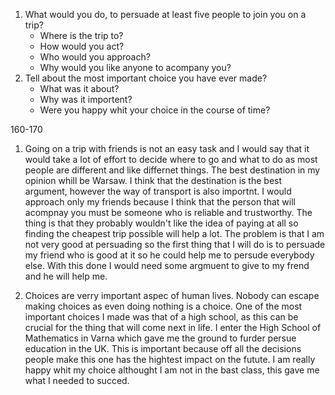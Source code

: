 1. What would you do, to persuade at least five people to join you on a trip? 
	- Where is the trip to?
	- How would you act?
	- Who would you approach?
	- Why would you like anyone to acompany you?
2. Tell about the most important choice you have ever made?
	- What was it about?
	- Why was it importent?
	- Were you happy whit your choice in the course of time?

160-170

1. Going on a trip with friends is not an easy task and I would say that it would take a lot of effort to decide where to go and what to do as most people are different and like differnet things. The best destination in my opinion whill be Warsaw. I think that the destination is the best argument, however the way of transport is also importnt. I would approach only my friends because I think that the person that will acompnay you must be someone who is reliable and trustworthy. The thing is that they probably wouldn't like the idea of paying at all so finding the cheapest trip possible will help a lot. The problem is that I am not very good at persuading so the first thing that I will do is to persuade my friend who is good at it so he could help me to persude everybody else. With this done I would need some argmuent to give to my frend and he will help me.

2. Choices are verry important aspec of human lives. Nobody can escape making choices as even doing nothing is a choice. One of the most important choices I made was that of a high school, as this can be crucial for the thing that will come next in life. I enter the High School of Mathematics in Varna which gave me the ground to furder persue education in the UK.
This is important because off all the decisions people make this one has the hightest impact on the futute. I am really happy whit my choice althought I am not in the bast class, this gave me what I needed to succed.